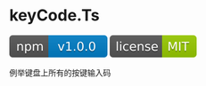 # keyCode.Ts
<p>
  <a href="https://www.npmjs.com/package/keycode-ts"><img src="./src/svg/version.svg" alt="Version"></a>
  <a href="https://www.npmjs.com/package/keycode-ts"><img src="./src/svg/MIT.svg" alt="License"></a>
</p>
例举键盘上所有的按键输入码
